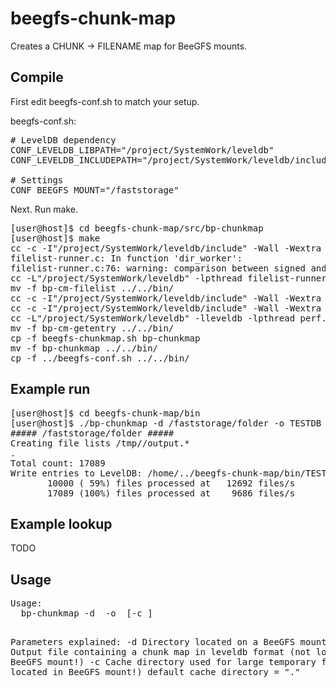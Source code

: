 # beegfs-chunk-map
Creates a CHUNK -> FILENAME map for BeeGFS mounts.

<h2>Compile</h2>

First edit beegfs-conf.sh to match your setup.

beegfs-conf.sh:
<pre>
# LevelDB dependency
CONF_LEVELDB_LIBPATH="/project/SystemWork/leveldb"
CONF_LEVELDB_INCLUDEPATH="/project/SystemWork/leveldb/include"

# Settings
CONF_BEEGFS_MOUNT="/faststorage"
</pre>

Next. Run make.
<pre>
[user@host]$ cd beegfs-chunk-map/src/bp-chunkmap
[user@host]$ make
cc -c -I"/project/SystemWork/leveldb/include" -Wall -Wextra -pedantic -std=gnu99 -g -Os  filelist-runner.c -o filelist-runner.o
filelist-runner.c: In function 'dir_worker':
filelist-runner.c:76: warning: comparison between signed and unsigned integer expressions
cc -L"/project/SystemWork/leveldb" -lpthread filelist-runner.o -o bp-cm-filelist
mv -f bp-cm-filelist ../../bin/
cc -c -I"/project/SystemWork/leveldb/include" -Wall -Wextra -pedantic -std=gnu99 -g -Os  perf.c -o perf.o
cc -c -I"/project/SystemWork/leveldb/include" -Wall -Wextra -pedantic -std=gnu99 -g -Os  getentry-runner.c -o getentry-runner.o
cc -L"/project/SystemWork/leveldb" -lleveldb -lpthread perf.o getentry-runner.o -o bp-cm-getentry
mv -f bp-cm-getentry ../../bin/
cp -f beegfs-chunkmap.sh bp-chunkmap
mv -f bp-chunkmap ../../bin/
cp -f ../beegfs-conf.sh ../../bin/
</pre>

<h2>Example run</h2>

<pre>
[user@host]$ cd beegfs-chunk-map/bin
[user@host]$ ./bp-chunkmap -d /faststorage/folder -o TESTDB -c /tmp/
##### /faststorage/folder #####
Creating file lists /tmp//output.*
.
Total count: 17089
Write entries to LevelDB: /home/../beegfs-chunk-map/bin/TESTDB
       10000 ( 59%) files processed at   12692 files/s
       17089 (100%) files processed at    9686 files/s
</pre>

<h2>Example lookup</h2>

TODO

<h2>Usage</h2>
<pre>
Usage:
  bp-chunkmap -d <directory to map> -o <leveldb output file> [-c <cache directory>]

Parameters explained:
  -d    Directory located on a BeeGFS mount
  -o    Output file containing a chunk map in leveldb format (not located in BeeGFS mount!)
  -c    Cache directory used for large temporary files (not located in BeeGFS mount!)
          default cache directory = "."
</pre>
